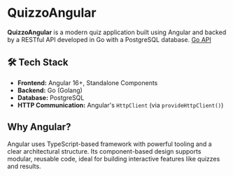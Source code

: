 # QuizzoAngular

**QuizzoAngular** is a modern quiz application built using Angular and backed by a RESTful API developed in Go with a PostgreSQL database. <a href="https://github.com/Mystery-Coder/go-quizzo-api">Go API</a>

## 🛠️ Tech Stack

- **Frontend:** Angular 16+, Standalone Components
- **Backend:** Go (Golang)
- **Database:** PostgreSQL
- **HTTP Communication:** Angular's `HttpClient` (via `provideHttpClient()`)

## Why Angular?

Angular uses TypeScript-based framework with powerful tooling and a clear architectural structure. Its component-based design supports modular, reusable code, ideal for building interactive features like quizzes and results.